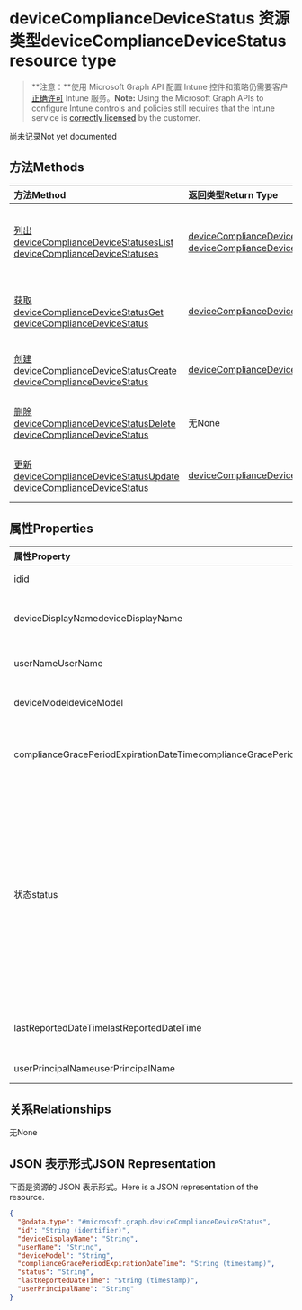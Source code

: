 # <a name="devicecompliancedevicestatus-resource-type"></a><span data-ttu-id="398de-101">deviceComplianceDeviceStatus 资源类型</span><span class="sxs-lookup"><span data-stu-id="398de-101">deviceComplianceDeviceStatus resource type</span></span>

> <span data-ttu-id="398de-102">**注意：**使用 Microsoft Graph API 配置 Intune 控件和策略仍需要客户[正确许可](https://go.microsoft.com/fwlink/?linkid=839381) Intune 服务。</span><span class="sxs-lookup"><span data-stu-id="398de-102">**Note:** Using the Microsoft Graph APIs to configure Intune controls and policies still requires that the Intune service is [correctly licensed](https://go.microsoft.com/fwlink/?linkid=839381) by the customer.</span></span>

<span data-ttu-id="398de-103">尚未记录</span><span class="sxs-lookup"><span data-stu-id="398de-103">Not yet documented</span></span>
## <a name="methods"></a><span data-ttu-id="398de-104">方法</span><span class="sxs-lookup"><span data-stu-id="398de-104">Methods</span></span>
|<span data-ttu-id="398de-105">方法</span><span class="sxs-lookup"><span data-stu-id="398de-105">Method</span></span>|<span data-ttu-id="398de-106">返回类型</span><span class="sxs-lookup"><span data-stu-id="398de-106">Return Type</span></span>|<span data-ttu-id="398de-107">说明</span><span class="sxs-lookup"><span data-stu-id="398de-107">Description</span></span>|
|:---|:---|:---|
|[<span data-ttu-id="398de-108">列出 deviceComplianceDeviceStatuses</span><span class="sxs-lookup"><span data-stu-id="398de-108">List deviceComplianceDeviceStatuses</span></span>](../api/intune_deviceconfig_devicecompliancedevicestatus_list.md)|<span data-ttu-id="398de-109">[deviceComplianceDeviceStatus](../resources/intune_deviceconfig_devicecompliancedevicestatus.md) 集合</span><span class="sxs-lookup"><span data-stu-id="398de-109">[deviceComplianceDeviceStatus](../resources/intune_deviceconfig_devicecompliancedevicestatus.md) collection</span></span>|<span data-ttu-id="398de-110">列出 [deviceComplianceDeviceStatus](../resources/intune_deviceconfig_devicecompliancedevicestatus.md) 对象的属性和关系。</span><span class="sxs-lookup"><span data-stu-id="398de-110">List properties and relationships of the [deviceComplianceDeviceStatus](../resources/intune_deviceconfig_devicecompliancedevicestatus.md) objects.</span></span>|
|[<span data-ttu-id="398de-111">获取 deviceComplianceDeviceStatus</span><span class="sxs-lookup"><span data-stu-id="398de-111">Get deviceComplianceDeviceStatus</span></span>](../api/intune_deviceconfig_devicecompliancedevicestatus_get.md)|[<span data-ttu-id="398de-112">deviceComplianceDeviceStatus</span><span class="sxs-lookup"><span data-stu-id="398de-112">deviceComplianceDeviceStatus</span></span>](../resources/intune_deviceconfig_devicecompliancedevicestatus.md)|<span data-ttu-id="398de-113">读取 [deviceComplianceDeviceStatus](../resources/intune_deviceconfig_devicecompliancedevicestatus.md) 对象的属性和关系。</span><span class="sxs-lookup"><span data-stu-id="398de-113">Read properties and relationships of [plannerTaskDetails](../resources/intune_deviceconfig_devicecompliancedevicestatus.md) object.</span></span>|
|[<span data-ttu-id="398de-114">创建 deviceComplianceDeviceStatus</span><span class="sxs-lookup"><span data-stu-id="398de-114">Create deviceComplianceDeviceStatus</span></span>](../api/intune_deviceconfig_devicecompliancedevicestatus_create.md)|[<span data-ttu-id="398de-115">deviceComplianceDeviceStatus</span><span class="sxs-lookup"><span data-stu-id="398de-115">deviceComplianceDeviceStatus</span></span>](../resources/intune_deviceconfig_devicecompliancedevicestatus.md)|<span data-ttu-id="398de-116">创建新的 [deviceComplianceDeviceStatus](../resources/intune_deviceconfig_devicecompliancedevicestatus.md) 对象。</span><span class="sxs-lookup"><span data-stu-id="398de-116">Create a new [plannerBucket](../resources/intune_deviceconfig_devicecompliancedevicestatus.md) object.</span></span>|
|[<span data-ttu-id="398de-117">删除 deviceComplianceDeviceStatus</span><span class="sxs-lookup"><span data-stu-id="398de-117">Delete deviceComplianceDeviceStatus</span></span>](../api/intune_deviceconfig_devicecompliancedevicestatus_delete.md)|<span data-ttu-id="398de-118">无</span><span class="sxs-lookup"><span data-stu-id="398de-118">None</span></span>|<span data-ttu-id="398de-119">删除 [deviceComplianceDeviceStatus](../resources/intune_deviceconfig_devicecompliancedevicestatus.md)。</span><span class="sxs-lookup"><span data-stu-id="398de-119">Deletes a [deviceComplianceDeviceStatus](../resources/intune_deviceconfig_devicecompliancedevicestatus.md).</span></span>|
|[<span data-ttu-id="398de-120">更新 deviceComplianceDeviceStatus</span><span class="sxs-lookup"><span data-stu-id="398de-120">Update deviceComplianceDeviceStatus</span></span>](../api/intune_deviceconfig_devicecompliancedevicestatus_update.md)|[<span data-ttu-id="398de-121">deviceComplianceDeviceStatus</span><span class="sxs-lookup"><span data-stu-id="398de-121">deviceComplianceDeviceStatus</span></span>](../resources/intune_deviceconfig_devicecompliancedevicestatus.md)|<span data-ttu-id="398de-122">更新 [deviceComplianceDeviceStatus](../resources/intune_deviceconfig_devicecompliancedevicestatus.md) 对象的属性。</span><span class="sxs-lookup"><span data-stu-id="398de-122">Update the properties of a [calendar](../resources/intune_deviceconfig_devicecompliancedevicestatus.md) object.</span></span>|

## <a name="properties"></a><span data-ttu-id="398de-123">属性</span><span class="sxs-lookup"><span data-stu-id="398de-123">Properties</span></span>
|<span data-ttu-id="398de-124">属性</span><span class="sxs-lookup"><span data-stu-id="398de-124">Property</span></span>|<span data-ttu-id="398de-125">类型</span><span class="sxs-lookup"><span data-stu-id="398de-125">Type</span></span>|<span data-ttu-id="398de-126">说明</span><span class="sxs-lookup"><span data-stu-id="398de-126">Description</span></span>|
|:---|:---|:---|
|<span data-ttu-id="398de-127">id</span><span class="sxs-lookup"><span data-stu-id="398de-127">id</span></span>|<span data-ttu-id="398de-128">String</span><span class="sxs-lookup"><span data-stu-id="398de-128">String</span></span>|<span data-ttu-id="398de-129">实体的键。</span><span class="sxs-lookup"><span data-stu-id="398de-129">Key of the setting.</span></span>|
|<span data-ttu-id="398de-130">deviceDisplayName</span><span class="sxs-lookup"><span data-stu-id="398de-130">deviceDisplayName</span></span>|<span data-ttu-id="398de-131">String</span><span class="sxs-lookup"><span data-stu-id="398de-131">String</span></span>|<span data-ttu-id="398de-132">DevicePolicyStatus 的设备名。</span><span class="sxs-lookup"><span data-stu-id="398de-132">Device name of the DevicePolicyStatus.</span></span>|
|<span data-ttu-id="398de-133">userName</span><span class="sxs-lookup"><span data-stu-id="398de-133">UserName</span></span>|<span data-ttu-id="398de-134">String</span><span class="sxs-lookup"><span data-stu-id="398de-134">String</span></span>|<span data-ttu-id="398de-135">报告的用户名</span><span class="sxs-lookup"><span data-stu-id="398de-135">The User Name that is being reported</span></span>|
|<span data-ttu-id="398de-136">deviceModel</span><span class="sxs-lookup"><span data-stu-id="398de-136">deviceModel</span></span>|<span data-ttu-id="398de-137">String</span><span class="sxs-lookup"><span data-stu-id="398de-137">String</span></span>|<span data-ttu-id="398de-138">报告的设备模型</span><span class="sxs-lookup"><span data-stu-id="398de-138">The device model that is being reported</span></span>|
|<span data-ttu-id="398de-139">complianceGracePeriodExpirationDateTime</span><span class="sxs-lookup"><span data-stu-id="398de-139">complianceGracePeriodExpirationDateTime</span></span>|<span data-ttu-id="398de-140">DateTimeOffset</span><span class="sxs-lookup"><span data-stu-id="398de-140">DateTimeOffset</span></span>|<span data-ttu-id="398de-141">设备合规性宽限期的到期日期/时间</span><span class="sxs-lookup"><span data-stu-id="398de-141">The DateTime when device compliance grace period expires</span></span>|
|<span data-ttu-id="398de-142">状态</span><span class="sxs-lookup"><span data-stu-id="398de-142">status</span></span>|<span data-ttu-id="398de-143">String</span><span class="sxs-lookup"><span data-stu-id="398de-143">String</span></span>|<span data-ttu-id="398de-144">策略报告的合规性状态。</span><span class="sxs-lookup"><span data-stu-id="398de-144">Compliance status of the policy report.</span></span> <span data-ttu-id="398de-145">可取值为：`unknown`、`notApplicable`、`compliant`、`remediated`、`nonCompliant`、`error`、`conflict`。</span><span class="sxs-lookup"><span data-stu-id="398de-145">Possible values are: `unknown`, `notApplicable`, `compliant`, `remediated`, `nonCompliant`, `error`, `conflict`.</span></span>|
|<span data-ttu-id="398de-146">lastReportedDateTime</span><span class="sxs-lookup"><span data-stu-id="398de-146">lastReportedDateTime</span></span>|<span data-ttu-id="398de-147">DateTimeOffset</span><span class="sxs-lookup"><span data-stu-id="398de-147">DateTimeOffset</span></span>|<span data-ttu-id="398de-148">策略报告的上次修改日期时间。</span><span class="sxs-lookup"><span data-stu-id="398de-148">Last modified date time of the policy report.</span></span>|
|<span data-ttu-id="398de-149">userPrincipalName</span><span class="sxs-lookup"><span data-stu-id="398de-149">userPrincipalName</span></span>|<span data-ttu-id="398de-150">String</span><span class="sxs-lookup"><span data-stu-id="398de-150">String</span></span>|<span data-ttu-id="398de-151">UserPrincipalName。</span><span class="sxs-lookup"><span data-stu-id="398de-151">userPrincipalName</span></span>|

## <a name="relationships"></a><span data-ttu-id="398de-152">关系</span><span class="sxs-lookup"><span data-stu-id="398de-152">Relationships</span></span>
<span data-ttu-id="398de-153">无</span><span class="sxs-lookup"><span data-stu-id="398de-153">None</span></span>
## <a name="json-representation"></a><span data-ttu-id="398de-154">JSON 表示形式</span><span class="sxs-lookup"><span data-stu-id="398de-154">JSON Representation</span></span>
<span data-ttu-id="398de-155">下面是资源的 JSON 表示形式。</span><span class="sxs-lookup"><span data-stu-id="398de-155">Here is a JSON representation of the resource.</span></span>
<!-- {
  "blockType": "resource",
  "keyProperty": "id",
  "@odata.type": "microsoft.graph.deviceComplianceDeviceStatus"
}
-->
``` json
{
  "@odata.type": "#microsoft.graph.deviceComplianceDeviceStatus",
  "id": "String (identifier)",
  "deviceDisplayName": "String",
  "userName": "String",
  "deviceModel": "String",
  "complianceGracePeriodExpirationDateTime": "String (timestamp)",
  "status": "String",
  "lastReportedDateTime": "String (timestamp)",
  "userPrincipalName": "String"
}
```



